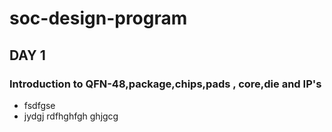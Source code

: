 # soc-design-program
## DAY 1 
### Introduction to QFN-48,package,chips,pads , core,die and IP's
* fsdfgse
* jydgj
  rdfhghfgh
  ghjgcg
